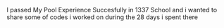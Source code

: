 I passed My Pool Experience Succesfully in 1337 School and i wanted to share some of codes i worked on during the 28 days i spent there 
